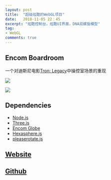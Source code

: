 ```yaml
---
layout: post
title:  "超级炫酷的WebGL项目"
date:   2018-11-05 22：45
excerpt: "炫酷控制台，炫酷UI界面，DNA双螺旋模型"
tag:
- WebGL
comments: true
---
```


## Encom Boardroom

一个对迪斯尼电影[Tron: Legacy](http://www.imdb.com/title/tt1104001/)中操控室场景的重现

![](https://raw.githubusercontent.com/Knight-boy/knight-boy.github.io/master/assets/img/imagic1.jpg)

![](https://raw.githubusercontent.com/Knight-boy/knight-boy.github.io/master/assets/img/imagic2.jpg)

## Dependencies

* [Node.js](https://nodejs.org)
* [Three.js](https://threejs.org)
* [Encom Globe](http://www.robscanlon.com/encom-globe)
* [Hexasphere.js](http://www.robscanlon.com/hexasphere/)
* [pleaserotate.js](http://www.github.com/arscan/pleaserotate.js)

## [Website](https://www.robscanlon.com/encom-boardroom/)

## [Github](http://github.com/arscan/encom-boardroom)

